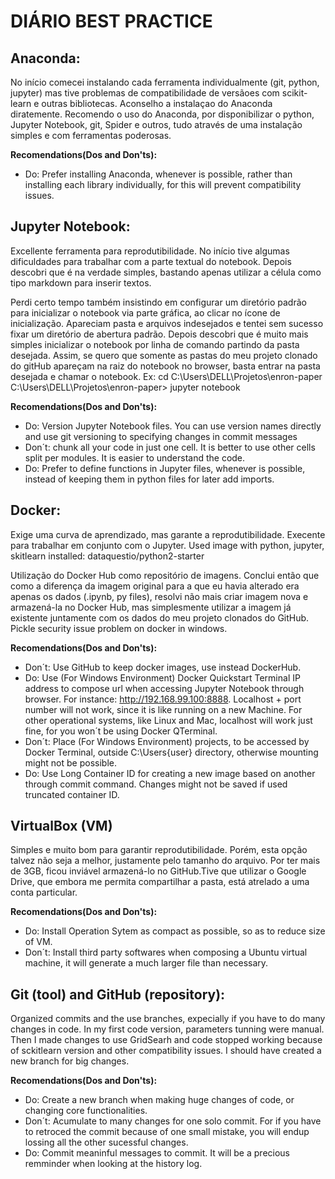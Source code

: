 
# DIÁRIO BEST PRACTICE
 
## Anaconda:
No início comecei instalando cada ferramenta individualmente (git, python, jupyter) mas tive problemas de compatibilidade de versãoes com scikit-learn e outras bibliotecas. Aconselho a instalaçao do Anaconda diratemente. 
Recomendo o uso do Anaconda, por disponibilizar o python, Jupyter Notebook, git, Spider e outros, tudo através de uma instalação simples e com ferramentas poderosas.

**Recomendations(Dos and Don'ts):**
* Do: Prefer installing Anaconda, whenever is possible, rather than installing each library individually, for this will prevent compatibility issues. 

 
## Jupyter Notebook:
Excellente ferramenta para reprodutibilidade.
No início tive algumas dificuldades para trabalhar com a parte textual do notebook. Depois descobri que é na verdade simples, bastando apenas utilizar a célula como tipo markdown para inserir textos.
 
Perdi certo tempo também insistindo em configurar um diretório padrão para inicializar o notebook via parte gráfica, ao clicar no ícone de inicialização. Apareciam pasta e arquivos indesejados e tentei sem sucesso fixar um diretório de abertura padrão. Depois descobri que é muito mais simples inicializar o notebook por linha de comando partindo da pasta desejada. Assim, se quero que somente as pastas do meu projeto clonado do gitHub apareçam na raiz do notebook no browser, basta entrar na pasta desejada e chamar o notebook. Ex:
cd C:\Users\DELL\Projetos\enron-paper
C:\Users\DELL\Projetos\enron-paper> jupyter notebook

**Recomendations(Dos and Don'ts):**
* Do: Version Jupyter Notebook files. You can use version names directly and use git versioning to specifying changes in commit messages 
* Don´t: chunk all your code in just one cell. It is better to use other cells split per modules. It is easier to understand the code.
* Do: Prefer to define functions in Jupyter files, whenever is possible, instead of keeping them in python files for later add imports.

## Docker:
Exige uma curva de aprendizado, mas garante a reprodutibilidade. Execente para trabalhar em conjunto com o Jupyter.
Used image with python, jupyter, skitlearn installed: dataquestio/python2-starter

Utilização do Docker Hub como repositório de imagens. Conclui então que como a diferença da imagem original para a que eu havia alterado era apenas os dados (.ipynb, py files), resolvi não mais criar imagem nova e armazená-la no Docker Hub, mas simplesmente utilizar a imagem já existente juntamente com os dados do meu projeto clonados do GitHub.
Pickle security issue problem on docker in windows.

**Recomendations(Dos and Don'ts):**
* Don´t: Use GitHub to keep docker images, use instead DockerHub.
* Do: Use (For Windows Environment) Docker Quickstart Terminal IP address to compose url when accessing Jupyter Notebook through browser. For instance: http://192.168.99.100:8888. Localhost + port number will not work, since it is like running on a new Machine. For other operational systems, like Linux and Mac, localhost will work just fine, for you won´t be using Docker QTerminal. 
* Don´t: Place (For Windows Environment) projects, to be accessed by Docker Terminal, outside C:\Users\{user} directory, otherwise mounting might not be possible. 
* Do: Use Long Container ID for creating a new image based on another through commit command. Changes might not be saved if used truncated container ID.


## VirtualBox (VM)
Simples e muito bom para garantir reprodutibilidade. Porém, esta opção talvez não seja a melhor, justamente pelo tamanho do arquivo. Por ter mais de 3GB, ficou inviável armazená-lo no GitHub.Tive que utilizar o Google Drive, que embora me permita compartilhar a pasta, está atrelado a uma conta particular.

**Recomendations(Dos and Don'ts):**
* Do: Install Operation Sytem as compact as possible, so as to reduce size of VM.
* Don´t: Install third party softwares when composing a Ubuntu virtual machine, it will generate a much larger file than necessary.


## Git (tool) and GitHub (repository):
Organized commits and the use branches, expecially if you have to do many changes in code. In my first code version, parameters tunning were manual. Then I made changes to use GridSearh and code stopped working because of sckitlearn version and other compatibility issues.
I should have created a new branch for big changes.

**Recomendations(Dos and Don'ts):**
* Do: Create a new branch when making huge changes of code, or changing core functionalities.
* Don´t: Acumulate to many changes for one solo commit. For if you have to retroced the commit because of one small mistake, you will endup lossing all the other sucessful changes.
* Do: Commit meaninful messages to commit. It will be a precious remminder when looking at the history log.
